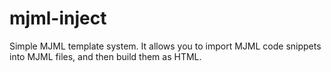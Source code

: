 # mjml-inject
Simple MJML template system. It allows you to import MJML code snippets into MJML files, and then build them as HTML.
